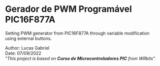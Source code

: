# **Gerador de PWM Programável PIC16F877A**
Setting PWM generator from PIC16F877A through variable modification using external buttons.

Author: Lucas Gabriel <br/>
Date: 07/09/2022 <br/>
_"This project is based on **Curso de Microcontroladores PIC** from WRkits"_
